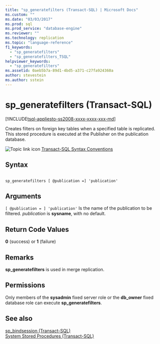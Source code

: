 ```yaml
---
title: "sp_generatefilters (Transact-SQL) | Microsoft Docs"
ms.custom: ""
ms.date: "03/03/2017"
ms.prod: sql
ms.prod_service: "database-engine"
ms.reviewer: ""
ms.technology: replication
ms.topic: "language-reference"
f1_keywords: 
  - "sp_generatefilters"
  - "sp_generatefilters_TSQL"
helpviewer_keywords: 
  - "sp_generatefilters"
ms.assetid: 0aeb5b7a-89d1-4bd5-a371-c27fa924360a
author: stevestein
ms.author: sstein
---
```

# sp_generatefilters (Transact-SQL)
[!INCLUDE[tsql-appliesto-ss2008-xxxx-xxxx-xxx-md](../../includes/tsql-appliesto-ss2008-xxxx-xxxx-xxx-md.md)]

  Creates filters on foreign key tables when a specified table is replicated. This stored procedure is executed at the Publisher on the publication database.  
  
 ![Topic link icon](../../database-engine/configure-windows/media/topic-link.gif "Topic link icon") [Transact-SQL Syntax Conventions](../../t-sql/language-elements/transact-sql-syntax-conventions-transact-sql.md)  
  
## Syntax  
  
```  
  
sp_generatefilters [ @publication =] 'publication'  
```  
  
## Arguments  
`[ @publication = ] 'publication'`
 Is the name of the publication to be filtered. *publication* is **sysname**, with no default.  
  
## Return Code Values  
 **0** (success) or **1** (failure)  
  
## Remarks  
 **sp_generatefilters** is used in merge replication.  
  
## Permissions  
 Only members of the **sysadmin** fixed server role or the **db_owner** fixed database role can execute **sp_generatefilters**.  
  
## See also  
 [sp_bindsession &#40;Transact-SQL&#41;](../../relational-databases/system-stored-procedures/sp-bindsession-transact-sql.md)   
 [System Stored Procedures &#40;Transact-SQL&#41;](../../relational-databases/system-stored-procedures/system-stored-procedures-transact-sql.md)  
  
  
